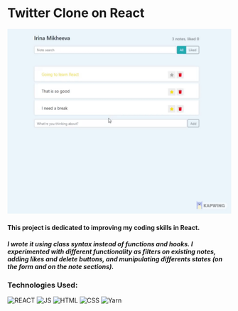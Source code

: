 

# Twitter Clone on React

![Gif](twitter-react.gif)

#### This project is dedicated to improving my coding skills in React.

##### I wrote it using class syntax instead of functions and hooks. I experimented with different functionality as filters on existing notes, adding likes and delete buttons, and munipulating differents states (on the form and on the note sections). 

### Technologies Used:
![REACT](https://img.shields.io/badge/-REACT-blue) ![JS](https://img.shields.io/badge/-JAVASCRIPT-yellow) ![HTML](https://img.shields.io/badge/-HTML5-red) ![CSS](https://img.shields.io/badge/-CSS3-blue) ![Yarn](https://img.shields.io/badge/-YARN-pink) 
